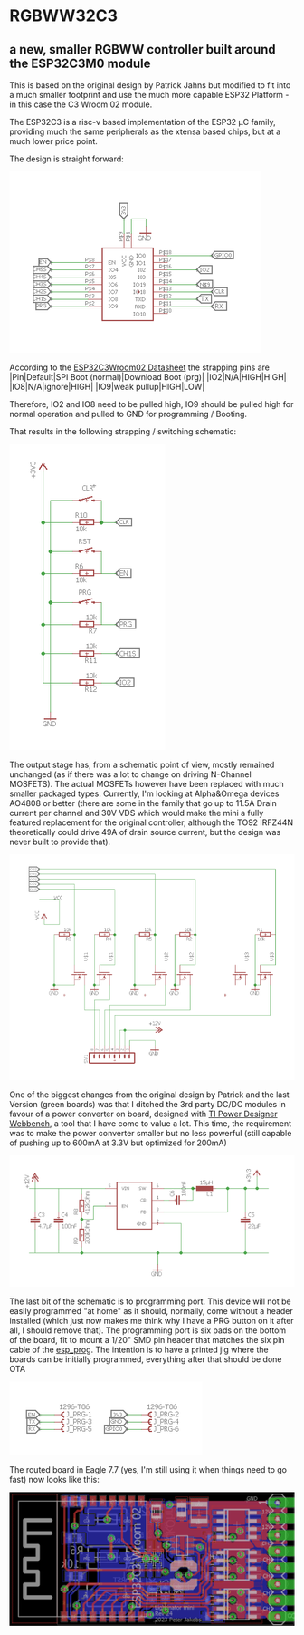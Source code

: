 # RGBWW32C3
## a new, smaller RGBWW controller built around the ESP32C3M0 module

This is based on the original design by Patrick Jahns but modified to fit into a much smaller footprint and use the much more capable ESP32 Platform - in this case the C3 Wroom 02 module.

The ESP32C3 is a risc-v based implementation of the ESP32 µC family, providing much the same peripherals as the xtensa based chips, but at a much lower price point.

The design is straight forward:

![ESP32C3 module schemantic](https://github.com/pljakobs/RGBWW32C3/blob/Ureg/MCU.PNG)

According to the [ESP32C3Wroom02 Datasheet](https://www.espressif.com/sites/default/files/documentation/esp32-c3-wroom-02_datasheet_en.pdf) the strapping pins are
|Pin|Default|SPI Boot (normal)|Download Boot (prg)|
|IO2|N/A|HIGH|HIGH|
|IO8|N/A|ignore|HIGH|
|IO9|weak pullup|HIGH|LOW|

Therefore, IO2 and IO8 need to be pulled high, IO9 should be pulled high for normal operation and pulled to GND for programming / Booting.

That results in the following strapping / switching schematic:

![ESP32C3 pin strapping](https://raw.githubusercontent.com/pljakobs/RGBWW32C3/Ureg/StrappingAndPullup.PNG)

The output stage has, from a schematic point of view, mostly remained unchanged (as if there was a lot to change on driving N-Channel MOSFETS). The actual MOSFETs however have been replaced with much smaller packaged types. Currently, I'm looking at Alpha&Omega devices AO4808 or better (there are some in the family that go up to 11.5A Drain current per channel and 30V VDS which would make the mini a fully featured replacement for the original controller, although the TO92 IRFZ44N theoretically could drive 49A of drain source current, but the design was never built to provide that).

![Lightinator Mini output stage](https://raw.githubusercontent.com/pljakobs/RGBWW32C3/Ureg/Outputs.PNG)

One of the biggest changes from the original design by Patrick and the last Version (green boards) was that I ditched the 3rd party DC/DC modules in favour of a power converter on board, designed with [TI Power Designer Webbench](https://webench.ti.com/power-designer/switching-regulator?powerSupply=0), a tool that I have come to value a lot. 
This time, the requirement was to make the power converter smaller but no less powerful (still capable of pushing up to 600mA at 3.3V but optimized for 200mA)

![the switching power supply on board](https://raw.githubusercontent.com/pljakobs/RGBWW32C3/Ureg/PowerSupply.PNG)

The last bit of the schematic is to programming port. This device will not be easily programmed "at home" as it should, normally, come without a header installed (which just now makes me think why I have a PRG button on it after all, I should remove that). The programming port is six pads on the bottom of the board, fit to mount a 1/20" SMD pin header that matches the six pin cable of the [esp_prog](https://docs.espressif.com/projects/espressif-esp-iot-solution/en/latest/hw-reference/ESP-Prog_guide.html). The intention is to have a printed jig where the boards can be initially programmed, everything after that should be done OTA

![programming port](https://raw.githubusercontent.com/pljakobs/RGBWW32C3/Ureg/ProgrammingHeader.PNG)

The routed board in Eagle 7.7 (yes, I'm still using it when things need to go fast) now looks like this:

![routed board](https://raw.githubusercontent.com/pljakobs/RGBWW32C3/Ureg/board.PNG)


